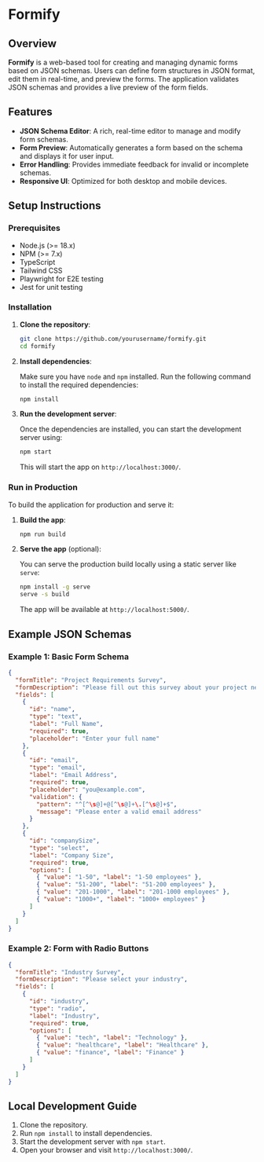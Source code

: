 
# Formify

## Overview

**Formify** is a web-based tool for creating and managing dynamic forms based on JSON schemas. Users can define form structures in JSON format, edit them in real-time, and preview the forms. The application validates JSON schemas and provides a live preview of the form fields.

## Features

- **JSON Schema Editor**: A rich, real-time editor to manage and modify form schemas.
- **Form Preview**: Automatically generates a form based on the schema and displays it for user input.
- **Error Handling**: Provides immediate feedback for invalid or incomplete schemas.
- **Responsive UI**: Optimized for both desktop and mobile devices.

## Setup Instructions

### Prerequisites

- Node.js (>= 18.x)
- NPM (>= 7.x)
- TypeScript
- Tailwind CSS
- Playwright for E2E testing
- Jest for unit testing


### Installation

1. **Clone the repository**:

   ```bash
   git clone https://github.com/yourusername/formify.git
   cd formify
   ```

2. **Install dependencies**:

   Make sure you have `node` and `npm` installed. Run the following command to install the required dependencies:

   ```bash
   npm install
   ```

3. **Run the development server**:

   Once the dependencies are installed, you can start the development server using:

   ```bash
   npm start
   ```

   This will start the app on `http://localhost:3000/`.


### Run in Production

To build the application for production and serve it:

1. **Build the app**:

   ```bash
   npm run build
   ```

2. **Serve the app** (optional):

   You can serve the production build locally using a static server like `serve`:

   ```bash
   npm install -g serve
   serve -s build
   ```

   The app will be available at `http://localhost:5000/`.


## Example JSON Schemas

### Example 1: Basic Form Schema

```json
{
  "formTitle": "Project Requirements Survey",
  "formDescription": "Please fill out this survey about your project needs",
  "fields": [
    {
      "id": "name",
      "type": "text",
      "label": "Full Name",
      "required": true,
      "placeholder": "Enter your full name"
    },
    {
      "id": "email",
      "type": "email",
      "label": "Email Address",
      "required": true,
      "placeholder": "you@example.com",
      "validation": {
        "pattern": "^[^\s@]+@[^\s@]+\.[^\s@]+$",
        "message": "Please enter a valid email address"
      }
    },
    {
      "id": "companySize",
      "type": "select",
      "label": "Company Size",
      "required": true,
      "options": [
        { "value": "1-50", "label": "1-50 employees" },
        { "value": "51-200", "label": "51-200 employees" },
        { "value": "201-1000", "label": "201-1000 employees" },
        { "value": "1000+", "label": "1000+ employees" }
      ]
    }
  ]
}
```

### Example 2: Form with Radio Buttons

```json
{
  "formTitle": "Industry Survey",
  "formDescription": "Please select your industry",
  "fields": [
    {
      "id": "industry",
      "type": "radio",
      "label": "Industry",
      "required": true,
      "options": [
        { "value": "tech", "label": "Technology" },
        { "value": "healthcare", "label": "Healthcare" },
        { "value": "finance", "label": "Finance" }
      ]
    }
  ]
}
```

## Local Development Guide

1. Clone the repository.
2. Run `npm install` to install dependencies.
3. Start the development server with `npm start`.
4. Open your browser and visit `http://localhost:3000/`.